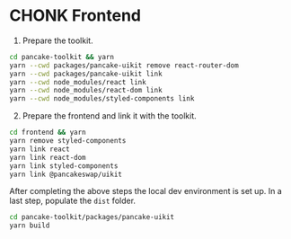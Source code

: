 # CHONK Frontend 

1. Prepare the toolkit.

  ```bash
  cd pancake-toolkit && yarn
  yarn --cwd packages/pancake-uikit remove react-router-dom
  yarn --cwd packages/pancake-uikit link
  yarn --cwd node_modules/react link
  yarn --cwd node_modules/react-dom link
  yarn --cwd node_modules/styled-components link
  ```

2. Prepare the frontend and link it with the toolkit.

  ```bash
  cd frontend && yarn
  yarn remove styled-components
  yarn link react
  yarn link react-dom
  yarn link styled-components
  yarn link @pancakeswap/uikit
  ```

After completing the above steps the local dev environment is set up.
In a last step, populate the `dist` folder.

  ```bash
  cd pancake-toolkit/packages/pancake-uikit
  yarn build
  ```